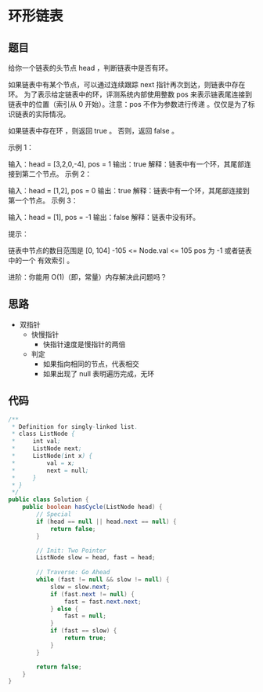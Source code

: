 # 环形链表

## 题目

给你一个链表的头节点 head ，判断链表中是否有环。

如果链表中有某个节点，可以通过连续跟踪 next 指针再次到达，则链表中存在环。 为了表示给定链表中的环，评测系统内部使用整数 pos 来表示链表尾连接到链表中的位置（索引从 0 开始）。注意：pos 不作为参数进行传递 。仅仅是为了标识链表的实际情况。

如果链表中存在环 ，则返回 true 。 否则，返回 false 。

 

示例 1：



输入：head = [3,2,0,-4], pos = 1
输出：true
解释：链表中有一个环，其尾部连接到第二个节点。
示例 2：



输入：head = [1,2], pos = 0
输出：true
解释：链表中有一个环，其尾部连接到第一个节点。
示例 3：



输入：head = [1], pos = -1
输出：false
解释：链表中没有环。
 

提示：

链表中节点的数目范围是 [0, 104]
-105 <= Node.val <= 105
pos 为 -1 或者链表中的一个 有效索引 。
 

进阶：你能用 O(1)（即，常量）内存解决此问题吗？

## 思路

- 双指针
  - 快慢指针
    - 快指针速度是慢指针的两倍
  - 判定
    - 如果指向相同的节点，代表相交
    - 如果出现了 null 表明遍历完成，无环

## 代码

```java
/**
 * Definition for singly-linked list.
 * class ListNode {
 *     int val;
 *     ListNode next;
 *     ListNode(int x) {
 *         val = x;
 *         next = null;
 *     }
 * }
 */
public class Solution {
    public boolean hasCycle(ListNode head) {
        // Special
        if (head == null || head.next == null) {
            return false;
        }

        // Init: Two Pointer
        ListNode slow = head, fast = head;
        
        // Traverse: Go Ahead
        while (fast != null && slow != null) {
            slow = slow.next;
            if (fast.next != null) {
                fast = fast.next.next;
            } else {
                fast = null;
            }
            if (fast == slow) {
                return true;
            }
        }

        return false;
    }
}
```